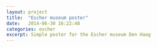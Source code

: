 ```yaml
---
layout: project
title:  "Escher museum poster"
date:   2014-06-30 16:22:48
categories: escher
excerpt: Simple poster for the Escher museum Den Haag
---
```

